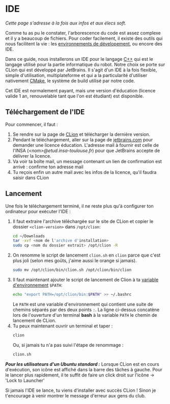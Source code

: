 # IDE

*Cette page s'adresse à la fois aux infos et aux élecs soft.*

Comme tu as pu le constater, l'arborescence du code est assez complexe et il y a beaucoup de fichiers. Pour coder facilement, il existe des outils qui nous facilitent la vie : les [environnements de dévelopement](https://fr.wikipedia.org/wiki/Environnement_de_d%C3%A9veloppement), ou encore des IDE.

Dans ce guide, nous installerons un IDE pour le langage [C++](https://isocpp.org/) qui est le langage utilisé pour la partie informatique du robot. Notre choix se porte sur CLion qui est développé par JetBrains. Il s'agit d'un IDE à la fois flexible, simple d'utilisation, multiplateforme et qui a la particularité d'utiliser nativement [CMake](https://cmake.org/), le système de build utilisé par notre code.

Cet IDE est normalement payant, mais une version d'éducation (licence valide 1 an, renouvelable tant que l'on est étudiant) est disponible.

## Téléchargement de l'IDE

Pour commencer, il faut :

1. Se rendre sur la page de [CLion](https://www.jetbrains.com/clion/download/) et télécharger la dernière version.
2. Pendant le téléchargement, aller sur la page de [jetbrains.com](https://www.jetbrains.com/shop/eform/students) pour demander une licence éducation. L'adresse mail à fournir est celle de l'INSA (*\<nom>@etud.insa-toulouse.fr*) pour que JetBrains accepte de délivrer la licence.
3. Va voir ta boîte mail, un message contenant un lien de confirmation est arrivé : confirme ton adresse mail
4. Tu reçois enfin un autre mail avec les infos de la licence, qu'il faudra saisir dans CLion

## Lancement

Une fois le téléchargement terminé, il ne reste plus qu'à configurer ton ordinateur pour exécuter l'IDE :

1. Il faut extraire l'archive téléchargée sur le site de CLion et copier le dossier `<clion-version>` dans `/opt/clion`:
	```bash
	cd ~/Downloads
	tar -xvf <nom de l'archive d'installation>
	sudo cp <nom du dossier extrait> /opt/clion -R
	```
2. On renomme le script de lancement `clion.sh` en `clion` parce que c'est plus joli (selon mes goûts, j'aime aussi le orange si jamais).
	```bash
	sudo mv /opt/clion/bin/clion.sh /opt/clion/bin/clion
	```
3. Il faut maintenant ajouter le script de lancement de Clion à ta [variable d'environnement](https://fr.wikipedia.org/wiki/Variable_d%27environnement) `$PATH`:
	```bash
	echo "export PATH=/opt/clion/bin:$PATH" >> ~/.bashrc
	```
	Le `PATH` est une variable d'environnement qui contient une suite de chemins séparés par des deux points `:`.
	La ligne ci-dessus concatène lors de l'ouverture d'un terminal **bash** à la variable `PATH` le chemin de lancement de CLion.
4. Tu peux maintenant ouvrir un terminal et taper :
	```bash
	clion
	```
	Ou, si jamais tu n'a pas suivi l'étape de renommage :
	```bash
	clion.sh
	```

***Pour les utilisateurs d'un Ubuntu standard :*** Lorsque CLion est en cours d'exécution, son icône est affiché dans la barre des tâches à gauche. Pour le lancer plus rapidement, il te suffit de faire un click droit sur l'icône -> 'Lock to Launcher'

Si jamais l'IDE se lance, tu viens d'installer avec succès CLion ! Sinon je t'encourage à venir montrer le message d'erreur aux gens du club.
